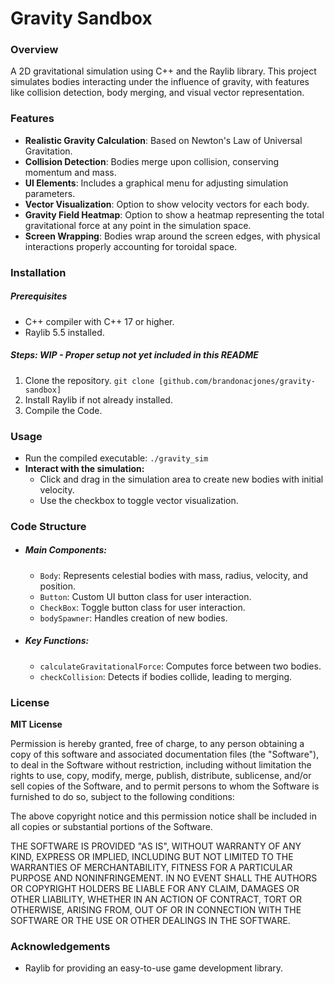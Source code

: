 # Gravity Sandbox

### Overview
A 2D gravitational simulation using C++ and the Raylib library. This project simulates bodies interacting under the influence of gravity, with features like collision detection, body merging, and visual vector representation.

### Features
* **Realistic Gravity Calculation**: Based on Newton's Law of Universal Gravitation.
* **Collision Detection**: Bodies merge upon collision, conserving momentum and mass.
* **UI Elements**: Includes a graphical menu for adjusting simulation parameters.
* **Vector Visualization**: Option to show velocity vectors for each body.
* **Gravity Field Heatmap**: Option to show a heatmap representing the total gravitational force at any point in the simulation space.
* **Screen Wrapping**: Bodies wrap around the screen edges, with physical interactions properly accounting for toroidal space.

### Installation
##### Prerequisites
* C++ compiler with C++ 17 or higher.
* Raylib 5.5 installed.

##### Steps: **WIP** - ***Proper setup not yet included in this README***

1. Clone the repository.
```git clone [github.com/brandonacjones/gravity-sandbox]```
2. Install Raylib if not already installed.
3. Compile the Code.

### Usage
* Run the compiled executable:
``` ./gravity_sim ```
* **Interact with the simulation:**
     * Click and drag in the simulation area to create new bodies with initial velocity.
     * Use the checkbox to toggle vector visualization.

### Code Structure
* ##### **Main Components:**
     * `Body`: Represents celestial bodies with mass, radius, velocity, and position.
     * `Button`: Custom UI button class for user interaction.
     * `CheckBox`: Toggle button class for user interaction.
     * `bodySpawner`: Handles creation of new bodies.
* ##### **Key Functions:**
     * `calculateGravitationalForce`: Computes force between two bodies.
     * `checkCollision`: Detects if bodies collide, leading to merging.

### License
**MIT License**

Permission is hereby granted, free of charge, to any person obtaining a copy of this software and associated documentation files (the "Software"), to deal in the Software without restriction, including without limitation the rights to use, copy, modify, merge, publish, distribute, sublicense, and/or sell copies of the Software, and to permit persons to whom the Software is furnished to do so, subject to the following conditions:

The above copyright notice and this permission notice shall be included in all copies or substantial portions of the Software.

THE SOFTWARE IS PROVIDED "AS IS", WITHOUT WARRANTY OF ANY KIND, EXPRESS OR IMPLIED, INCLUDING BUT NOT LIMITED TO THE WARRANTIES OF MERCHANTABILITY, FITNESS FOR A PARTICULAR PURPOSE AND NONINFRINGEMENT. IN NO EVENT SHALL THE AUTHORS OR COPYRIGHT HOLDERS BE LIABLE FOR ANY CLAIM, DAMAGES OR OTHER LIABILITY, WHETHER IN AN ACTION OF CONTRACT, TORT OR OTHERWISE, ARISING FROM, OUT OF OR IN CONNECTION WITH THE SOFTWARE OR THE USE OR OTHER DEALINGS IN THE SOFTWARE.

### Acknowledgements
* Raylib for providing an easy-to-use game development library.
